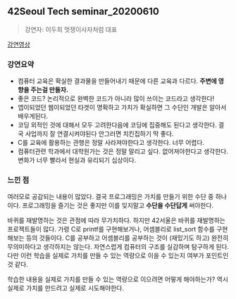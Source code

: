 ## 42Seoul Tech seminar_20200610

> 강연자: 이두희 멋쟁이사자처럼 대표

[강연영상](https://www.youtube.com/watch?v=qanhYMPHfVk&feature=youtu.be)

### 강연요약

- 컴퓨터 교육은 확실한 결과물을 만들어내기 때문에 다른 교육과 다르다. **주변에 영향을 주는걸 만들자.**
- 좋은 코드? 논리적으로 완벽한 코드가 아니라 많이 쓰이는 코드라고 생각한다!
- 앱이되었던 웹이되었던 타겟이 명확하고 가치가 확실하면 그 수단인 개발은 알아서 배우게된다.
- 코딩 외적인 것에 대해서 모두 고려한다음에 코딩에 집중해도 된다고 생각한다. 결국 사업까지 잘 연결시켜야된다 안그러면 치킨집하기 딱 좋다.
- C를 교육에 활용하는 관행은 정말 사라져야한다고 생각한다. 너무 어렵다.
- 컴퓨터관련 학과에서 대학원가는 것은 정말 말리고 싶다. 없어져야한다고 생각한다. 변화가 너무 빨라서 현실과 유리되기 십상이다.

### 느낀 점

여러모로 공감되는 내용이 많았다. 결국 프로그래밍은 가치를 만들기 위한 수단 중 하나이다. 프로그래밍을 즐기는 것은 좋지만 이를 잊지말고 **수단을 수단답게** 써야한다.

바퀴를 재발명하는 것은 관점에 따라 무가치하다. 하지만 42서울은 바퀴를 재발명하는 프로젝트들이 많다. 가령 C로 printf를 구현해보거나, 어셈블리로 list_sort 함수를 구현해보는 등의 것들이다. C를 공부하고 어셈블리를 공부하는 것이 (재밌기도 하고) 완전히 무의미하다고 생각하지는 않는다. 자연스럽게 컴퓨터의 구조를 실감하며 탐구하게 된다. 다만 이런 학습을 실제로 가치를 만들 수 있는 역량으로 이을 수 있는지 여부가 포인트인 것 같다.

학습한 내용을 실제로 가치를 만들 수 있는 역량으로 이으려면 어떻게 해야하는가? 역시 실제로 가치를 만드려고 실제로 시도해야한다.
